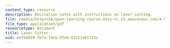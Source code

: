 ```yaml
---
content_type: resource
description: Recitation notes with instructions on laser cutting.
file: /media/https%3A/open-learning-course-data-rc.s3.amazonaws.com/4-500-introduction-to-design-computing-fall-2008/ee7bb059fb7a19cb97eb63c51eb1725c_rec6.pdf
file_type: application/pdf
resourcetype: Document
title: Laser Cutter
uid: ee7bb059-fb7a-19cb-97eb-63c51eb1725c
---
```

